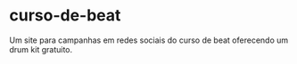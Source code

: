 # curso-de-beat
Um site para campanhas em redes sociais do curso de beat oferecendo um drum kit gratuito.

